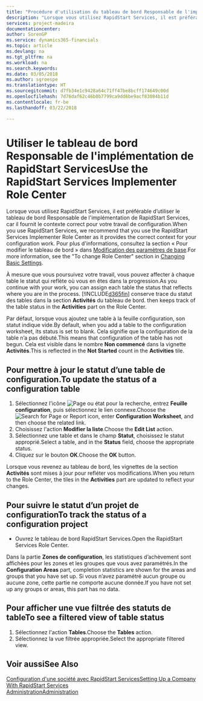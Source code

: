 ```yaml
---
title: "Procédure d'utilisation du tableau de bord Responsable de l'implémentation de RapidStart Services | Microsoft Docs"
description: "Lorsque vous utilisez RapidStart Services, il est préférable de faire un suivi de votre travail et d’utiliser le tableau de bord Responsable de l'implémentation de RapidStart Services, car il fournit le contexte correct pour votre travail de configuration."
services: project-madeira
documentationcenter: 
author: SorenGP
ms.service: dynamics365-financials
ms.topic: article
ms.devlang: na
ms.tgt_pltfrm: na
ms.workload: na
ms.search.keywords: 
ms.date: 03/05/2018
ms.author: sgroespe
ms.translationtype: HT
ms.sourcegitcommit: d7fb34e1c9428a64c71ff47be8bcff174649c00d
ms.openlocfilehash: 7d76daf62c46b0b7799ca9dd6be9acf83084b11d
ms.contentlocale: fr-be
ms.lasthandoff: 03/22/2018

---
```

# <a name="use-the-rapidstart-services-implementer-role-center"></a><span data-ttu-id="0c157-103">Utiliser le tableau de bord Responsable de l'implémentation de RapidStart Services</span><span class="sxs-lookup"><span data-stu-id="0c157-103">Use the RapidStart Services Implementer Role Center</span></span>
<span data-ttu-id="0c157-104">Lorsque vous utilisez RapidStart Services, il est préférable d’utiliser le tableau de bord Responsable de l'implémentation de RapidStart Services, car il fournit le contexte correct pour votre travail de configuration.</span><span class="sxs-lookup"><span data-stu-id="0c157-104">When you use RapidStart Services, we recommend that you use the RapidStart Services Implementer Role Center as it provides the correct context for your configuration work.</span></span> <span data-ttu-id="0c157-105">Pour plus d'informations, consultez la section « Pour modifier le tableau de bord » dans [Modification des paramètres de base](ui-change-basic-settings.md).</span><span class="sxs-lookup"><span data-stu-id="0c157-105">For more information, see the "To change Role Center" section in [Changing Basic Settings](ui-change-basic-settings.md).</span></span>

<span data-ttu-id="0c157-106">À mesure que vous poursuivez votre travail, vous pouvez affecter à chaque table le statut qui reflète où vous en êtes dans la progression.</span><span class="sxs-lookup"><span data-stu-id="0c157-106">As you continue with your work, you can assign each table the status that reflects where you are in the process.</span></span> [!INCLUDE[d365fin](includes/d365fin_md.md)]<span data-ttu-id="0c157-107"> conserve trace du statut des tables dans la section **Activités** du tableau de bord.</span><span class="sxs-lookup"><span data-stu-id="0c157-107"> then keeps track of the table status in the **Activities** part on the Role Center.</span></span>  

<span data-ttu-id="0c157-108">Par défaut, lorsque vous ajoutez une table à la feuille configuration, son statut indique vide.</span><span class="sxs-lookup"><span data-stu-id="0c157-108">By default, when you add a table to the configuration worksheet, its status is set to blank.</span></span> <span data-ttu-id="0c157-109">Cela signifie que la configuration de la table n’a pas débuté.</span><span class="sxs-lookup"><span data-stu-id="0c157-109">This means that configuration of the table has not begun.</span></span> <span data-ttu-id="0c157-110">Cela est visible dans le nombre **Non commencé** dans la vignette **Activités**.</span><span class="sxs-lookup"><span data-stu-id="0c157-110">This is reflected in the **Not Started** count in the **Activities** tile.</span></span>  

## <a name="to-update-the-status-of-a-configuration-table"></a><span data-ttu-id="0c157-111">Pour mettre à jour le statut d’une table de configuration.</span><span class="sxs-lookup"><span data-stu-id="0c157-111">To update the status of a configuration table</span></span>  
1.  <span data-ttu-id="0c157-112">Sélectionnez l'icône ![Page ou état pour la recherche](media/ui-search/search_small.png "Page ou état pour la recherche"), entrez **Feuille configuration**, puis sélectionnez le lien connexe.</span><span class="sxs-lookup"><span data-stu-id="0c157-112">Choose the ![Search for Page or Report](media/ui-search/search_small.png "Search for Page or Report icon") icon, enter **Configuration Worksheet**, and then choose the related link.</span></span>  
2.  <span data-ttu-id="0c157-113">Choisissez l'action **Modifier la liste**.</span><span class="sxs-lookup"><span data-stu-id="0c157-113">Choose the **Edit List** action.</span></span>  
3.  <span data-ttu-id="0c157-114">Sélectionnez une table et dans le champ **Statut**, choisissez le statut approprié.</span><span class="sxs-lookup"><span data-stu-id="0c157-114">Select a table, and in the **Status** field, choose the appropriate status.</span></span>  
4.  <span data-ttu-id="0c157-115">Cliquez sur le bouton **OK**.</span><span class="sxs-lookup"><span data-stu-id="0c157-115">Choose the **OK** button.</span></span>  

<span data-ttu-id="0c157-116">Lorsque vous revenez au tableau de bord, les vignettes de la section **Activités** sont mises à jour pour refléter vos modifications.</span><span class="sxs-lookup"><span data-stu-id="0c157-116">When you return to the Role Center, the tiles in the **Activities** part are updated to reflect your changes.</span></span>  

## <a name="to-track-the-status-of-a-configuration-project"></a><span data-ttu-id="0c157-117">Pour suivre le statut d’un projet de configuration</span><span class="sxs-lookup"><span data-stu-id="0c157-117">To track the status of a configuration project</span></span>  
- <span data-ttu-id="0c157-118">Ouvrez le tableau de bord RapidStart Services.</span><span class="sxs-lookup"><span data-stu-id="0c157-118">Open the RapidStart Services Role Center.</span></span>  

<span data-ttu-id="0c157-119">Dans la partie **Zones de configuration**, les statistiques d’achèvement sont affichées pour les zones et les groupes que vous avez paramétrés.</span><span class="sxs-lookup"><span data-stu-id="0c157-119">In the **Configuration Areas** part, completion statistics are shown for the areas and groups that you have set up.</span></span> <span data-ttu-id="0c157-120">Si vous n’avez paramétré aucun groupe ou aucune zone, cette partie ne comporte aucune donnée.</span><span class="sxs-lookup"><span data-stu-id="0c157-120">If you have not set up any groups or areas, this part has no data.</span></span>  

## <a name="to-see-a-filtered-view-of-table-status"></a><span data-ttu-id="0c157-121">Pour afficher une vue filtrée des statuts de table</span><span class="sxs-lookup"><span data-stu-id="0c157-121">To see a filtered view of table status</span></span>  
1. <span data-ttu-id="0c157-122">Sélectionnez l'action **Tables**.</span><span class="sxs-lookup"><span data-stu-id="0c157-122">Choose the **Tables** action.</span></span>  
2. <span data-ttu-id="0c157-123">Sélectionnez la vue filtrée appropriée.</span><span class="sxs-lookup"><span data-stu-id="0c157-123">Select the appropriate filtered view.</span></span>  

## <a name="see-also"></a><span data-ttu-id="0c157-124">Voir aussi</span><span class="sxs-lookup"><span data-stu-id="0c157-124">See Also</span></span>  
[<span data-ttu-id="0c157-125">Configuration d'une société avec RapidStart Services</span><span class="sxs-lookup"><span data-stu-id="0c157-125">Setting Up a Company With RapidStart Services</span></span>](admin-set-up-a-company-with-rapidstart.md)  
[<span data-ttu-id="0c157-126">Administration</span><span class="sxs-lookup"><span data-stu-id="0c157-126">Administration</span></span>](admin-setup-and-administration.md)

